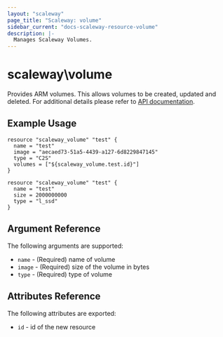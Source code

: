 ```yaml
---
layout: "scaleway"
page_title: "Scaleway: volume"
sidebar_current: "docs-scaleway-resource-volume"
description: |-
  Manages Scaleway Volumes.
---
```


# scaleway\volume

Provides ARM volumes. This allows volumes to be created, updated and deleted.
For additional details please refer to [API documentation](https://developer.scaleway.com/#volumes).

## Example Usage

```
resource "scaleway_volume" "test" {
  name = "test"
  image = "aecaed73-51a5-4439-a127-6d8229847145"
  type = "C2S"
  volumes = ["${scaleway_volume.test.id}"]
}

resource "scaleway_volume" "test" {
  name = "test"
  size = 2000000000
  type = "l_ssd"
}

```

## Argument Reference

The following arguments are supported:

* `name` - (Required) name of volume
* `image` - (Required) size of the volume in bytes
* `type` - (Required) type of volume

## Attributes Reference

The following attributes are exported:

* `id` - id of the new resource
